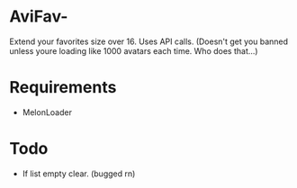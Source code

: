# AviFav-
Extend your favorites size over 16.
Uses API calls. (Doesn't get you banned unless youre loading like 1000 avatars each time. Who does that...)


# Requirements
- MelonLoader


# Todo
- If list empty clear. (bugged rn)
